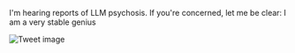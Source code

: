 I'm hearing reports of LLM psychosis. If you're concerned, let me be clear: I am a very stable genius


![Tweet image](/asset/crosspoast/GwFNvZwWYAAVnfB.jpg)

